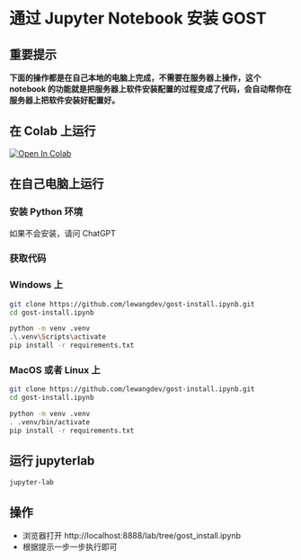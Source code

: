 # 通过 Jupyter Notebook 安装 GOST

## 重要提示

**下面的操作都是在自己本地的电脑上完成，不需要在服务器上操作，这个 notebook 的功能就是把服务器上软件安装配置的过程变成了代码，会自动帮你在服务器上把软件安装好配置好。**

## 在 Colab 上运行

[![Open In Colab](https://colab.research.google.com/assets/colab-badge.svg)](https://colab.research.google.com/github/lewangdev/gost-install.ipynb/blob/main/gost_install.ipynb) 

## 在自己电脑上运行

### 安装 Python 环境

如果不会安装，请问 ChatGPT

### 获取代码 

### Windows 上

```sh
git clone https://github.com/lewangdev/gost-install.ipynb.git
cd gost-install.ipynb

python -m venv .venv
.\.venv\Scripts\activate
pip install -r requirements.txt
```

### MacOS 或者 Linux 上

```sh
git clone https://github.com/lewangdev/gost-install.ipynb.git
cd gost-install.ipynb

python -m venv .venv
. .venv/bin/activate
pip install -r requirements.txt
```

## 运行 jupyterlab

```sh
jupyter-lab
```

## 操作

* 浏览器打开 http://localhost:8888/lab/tree/gost_install.ipynb
* 根据提示一步一步执行即可
